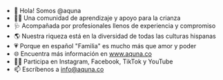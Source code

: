 - 👋 Hola! Somos @aquna
- 👶🏻 Una comunidad de aprendizaje y apoyo para la crianza
- 🩺 Acompañada por profesionales llenos de experiencia y compromiso
- 🌎 Nuestra riqueza está en la diversidad de todas las culturas hispanas
- 💗 Porque en español "Familia" es mucho más que amor y poder
- 🌐 Encuentra más información en www.aquna.co
- 👍🏼 Participa en Instagram, Facebook, TikTok y YouTube
- 📫 Escríbenos a info@aquna.co

<!---
aquna/aquna is a ✨ special ✨ repository because its `README.md` (this file) appears on your GitHub profile.
You can click the Preview link to take a look at your changes.
--->
